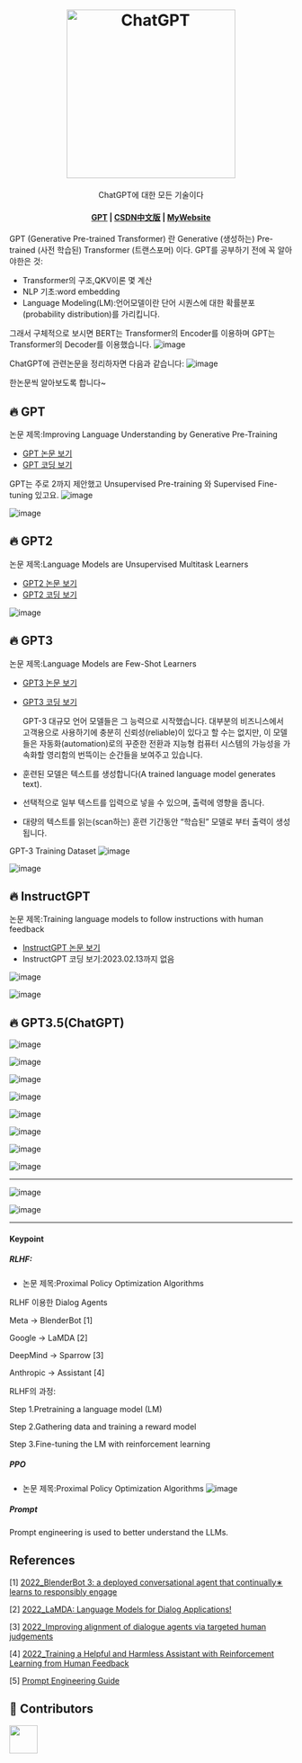 
<h1 align="center">
  <img width="300" s alt="ChatGPT">
  
</h1>
<p align="center">
  <p align="center">ChatGPT에 대한 모든 기술이다</p>
</p>

<h4 align="center">
  <a href=" ">GPT</a> |
  <a href="https:csdn">CSDN中文版</a> |
  <a href="https://www.github.com/zhanglina94">MyWebsite</a>
</h4>


GPT (Generative Pre-trained Transformer) 란 Generative (생성하는) Pre-trained (사전 학습된) Transformer (트랜스포머) 이다.
GPT를 공부하기 전에 꼭 알아야한은 것:
- Transformer의 구조,QKV이론 몇 계산
- NLP 기초:word embedding
- Language Modeling(LM):언어모델이란 단어 시퀀스에 대한 확률분포(probability distribution)를 가리킵니다. 

그래서 구체적으로 보시면 BERT는 Transformer의 Encoder를 이용하며 GPT는 Transformer의 Decoder를 이용했습니다.
![image](https://user-images.githubusercontent.com/43246784/218370731-86e958bc-9218-4cd9-8b67-48b7e7510fd8.png)

ChatGPT에 관련논문을 정리하자면 다음과 같습니다:
![image](https://user-images.githubusercontent.com/43246784/218370224-f5506d31-d9d3-41ee-a543-b304271657ec.png)

한논문씩 알아보도록 합니다~

## 🔥 GPT
논문 제목:Improving Language Understanding by Generative Pre-Training
- [GPT 논문 보기](https://cdn.openai.com/research-covers/language-unsupervised/language_understanding_paper.pdf)
- [GPT 코딩 보기](https://github.com/karpathy/minGPT)

GPT는 주로 2까지 제안했고 Unsupervised Pre-training 와 Supervised Fine-tuning 있고요.
![image](https://user-images.githubusercontent.com/43246784/218371596-2a006b7b-f219-4a33-bea3-7ff2ce403b1a.png)


![image](https://user-images.githubusercontent.com/43246784/218372027-2b306706-1370-4524-b24c-586ebec0741b.png)



## 🔥 GPT2
논문 제목:Language Models are Unsupervised Multitask Learners
- [GPT2 논문 보기](https://cdn.openai.com/better-language-models/language_models_are_unsupervised_multitask_learners.pdf)
- [GPT2 코딩 보기](https://github.com/openai/gpt-2)

![image](https://user-images.githubusercontent.com/43246784/218372222-8cccc45b-1412-4f49-b699-167a4e93742c.png)

## 🔥 GPT3
논문 제목:Language Models are Few-Shot Learners
- [GPT3 논문 보기](https://arxiv.org/pdf/2005.14165.pdf)
- [GPT3 코딩 보기](https://github.com/openai/gpt-3)

  GPT-3 대규모 언어 모델들은 그 능력으로 시작했습니다. 대부분의 비즈니스에서 고객용으로 사용하기에 충분히 신뢰성(reliable)이 있다고 할 수는 없지만, 이 모델들은 자동화(automation)로의 꾸준한 전환과 지능형 컴퓨터 시스템의 가능성을 가속화할 영리함의 번뜩이는 순간들을 보여주고 있습니다.

- 훈련된 모델은 텍스트를 생성합니다(A trained language model generates text).
- 선택적으로 일부 텍스트를 입력으로 넣을 수 있으며, 출력에 영향을 줍니다.
- 대량의 텍스트를 읽는(scan하는) 훈련 기간동안 “학습된” 모델로 부터 출력이 생성됩니다.

GPT-3 Training Dataset
![image](https://user-images.githubusercontent.com/43246784/218372507-0232715c-b887-48d7-98b2-aeccb3ece2ac.png)

![image](https://user-images.githubusercontent.com/43246784/218372939-685db260-cc1d-47e0-8194-f08362c32a27.png)


## 🔥 InstructGPT
논문 제목:Training language models to follow instructions with human feedback
- [InstructGPT 논문 보기](https://cdn.openai.com/better-language-models/language_models_are_unsupervised_multitask_learners.pdf)
- InstructGPT 코딩 보기:2023.02.13까지 없음


![image](https://github.com/zhanglina94/gpt_explain_ko/blob/main/img/igpt.png)

![image](https://user-images.githubusercontent.com/43246784/218373275-fa7285f2-d020-4f7d-9d41-576d1a6a738a.png)


## 🔥 GPT3.5(ChatGPT)

![image](https://user-images.githubusercontent.com/43246784/218373426-7ec783bf-2dcb-4418-a10b-b05c534bcb35.png)

![image](https://user-images.githubusercontent.com/43246784/218373849-d829d50a-0b45-4f99-9559-c1c9d021c5c4.png)

![image](https://user-images.githubusercontent.com/43246784/218373872-c1e5b1d4-09d8-412d-8995-5f45be49e4b9.png)

![image](https://user-images.githubusercontent.com/43246784/218373880-ab1e81b0-9139-4aea-a1a2-dd933cfffbc1.png)

![image](https://user-images.githubusercontent.com/43246784/218373906-7782303e-5860-49b2-9afd-3a4d42be12db.png)

![image](https://user-images.githubusercontent.com/43246784/218373921-4a2a9404-e2d7-42a2-89db-31fd7abba13b.png)

![image](https://user-images.githubusercontent.com/43246784/218373961-3cd892d6-37e3-4883-a814-a15d3dcdc910.png)

![image](https://user-images.githubusercontent.com/43246784/218373991-d6aac029-4772-44e7-806b-f980965ed8c4.png)

-----

![image](https://user-images.githubusercontent.com/43246784/218373470-30b8aa26-675e-4560-96d0-e6a2c5cd98d9.png)

![image](https://user-images.githubusercontent.com/43246784/218374057-2adce878-38ac-4252-9950-14582c051547.png)

-----
#### Keypoint
##### RLHF:
-  논문 제목:Proximal Policy Optimization Algorithms

RLHF 이용한 Dialog Agents

  <p> Meta -> BlenderBot  [1] </p>
  <p> Google -> LaMDA [2] </p>
  <p> DeepMind -> Sparrow [3] </p>
  <p> Anthropic -> Assistant [4] </p>

RLHF의 과정:
<p>Step 1.Pretraining a language model (LM)</p>
<p>Step 2.Gathering data and training a reward model<p>
<p>Step 3.Fine-tuning the LM with reinforcement learning</p>



##### PPO

-  논문 제목:Proximal Policy Optimization Algorithms
![image](https://github.com/zhanglina94/gpt_explain_ko/blob/main/img/ppo.png)

##### Prompt
Prompt engineering is used to better understand the LLMs.

## References
[1] [2022_BlenderBot 3: a deployed conversational agent that continually∗ learns to responsibly engage](https://arxiv.org/abs/2208.03188) </p>
[2] [2022_LaMDA: Language Models for Dialog Applications!](https://arxiv.org/abs/2201.08239) </p>
[3] [2022_Improving alignment of dialogue agents via targeted human judgements](https://arxiv.org/abs/2209.14375) </p>
[4] [2022_Training a Helpful and Harmless Assistant with Reinforcement Learning from Human Feedback](https://arxiv.org/abs/2204.05862) </p>
[5] [Prompt Engineering Guide](https://github.com/dair-ai/Prompt-Engineering-Guide)</p>

## 🦸 Contributors

<a href="https://github.com/zhanglina94"><img src="https://avatars.githubusercontent.com/u/43246784?s=40&v=4" width="50" height="50" alt=""/></a>
